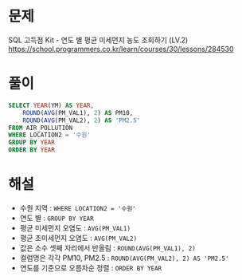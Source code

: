 # 문제
SQL 고득점 Kit - 연도 별 평균 미세먼지 농도 조회하기 (LV.2)
https://school.programmers.co.kr/learn/courses/30/lessons/284530


# 풀이

```SQL
SELECT YEAR(YM) AS YEAR,
    ROUND(AVG(PM_VAL1), 2) AS PM10,
    ROUND(AVG(PM_VAL2), 2) AS 'PM2.5'
FROM AIR_POLLUTION
WHERE LOCATION2 = '수원'
GROUP BY YEAR
ORDER BY YEAR
```


# 해설
* 수원 지역 : `WHERE LOCATION2 = '수원'`
* 연도 별 : `GROUP BY YEAR`
* 평균 미세먼지 오염도 : `AVG(PM_VAL1)`
* 평균 초미세먼지 오염도 : `AVG(PM_VAL2)`
* 값은 소수 셋째 자리에서 반올림 : `ROUND(AVG(PM_VAL1), 2)`
* 컬럼명은 각각 PM10, PM2.5 : `ROUND(AVG(PM_VAL2), 2) AS 'PM2.5'`
* 연도를 기준으로 오름차순 정렬 : `ORDER BY YEAR`